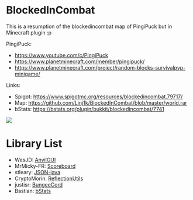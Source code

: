 # BlockedInCombat
This is a resumption of the blockedincombat map of PingiPuck but in Minecraft plugin :p

PingiPuck: 
  - https://www.youtube.com/c/PingiPuck
  - https://www.planetminecraft.com/member/pingipuck/
  - https://www.planetminecraft.com/project/random-blocks-survivalpvp-minigame/

Links:
  - Spigot: https://www.spigotmc.org/resources/blockedincombat.79717/
  - Map: https://github.com/Linj1k/BlockedInCombat/blob/master/world.rar
  - bStats: https://bstats.org/plugin/bukkit/blockedincombat/7741

![](https://github.com/Linj1k/BlockedInCombat/blob/master/bic.png?raw=true)

# Library List
  - WesJD: [AnvilGUI](https://github.com/WesJD/AnvilGUI/tree/master)
  - MrMicky-FR: [Scoreboard](https://github.com/MrMicky-FR/FastBoard)
  - stleary: [JSON-java](https://github.com/stleary/JSON-java)
  - CryptoMorin: [ReflectionUtils](https://github.com/CryptoMorin/XSeries/blob/master/src/main/java/com/cryptomorin/xseries/ReflectionUtils.java)
  - justisr: [BungeeCord](https://gist.github.com/justisr/e9034b7952e0801e687e)
  - Bastian: [bStats](https://bstats.org/)

